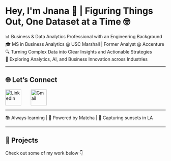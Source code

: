 # Hey, I'm Jnana 👋 | Figuring Things Out, One Dataset at a Time 🤓  

📊 Business & Data Analytics Professional with an Engineering Background  
🎓 MS in Business Analytics @ USC Marshall | Former Analyst @ Accenture  
🔍 Turning Complex Data into Clear Insights and Actionable Strategies  
🌱 Exploring Analytics, AI, and Business Innovation across Industries   

---

<h2>🌐 Let’s Connect</h2>

<div style="display: flex; align-items: center; gap: 30px; flex-wrap: nowrap;">

  <!-- LinkedIn -->
  <a href="https://www.linkedin.com/in/jnana-k-p" target="_blank" style="display:inline-block;">
    <img src="https://cdn-icons-png.flaticon.com/512/174/174857.png" 
         alt="LinkedIn" width="50" height="50">
  </a>

  <!-- Gmail -->
  <a href="mailto:jnanaakp@gmail.com" target="_blank" style="display:inline-block;">
    <img src="https://cdn-icons-png.flaticon.com/512/732/732200.png" 
         alt="Gmail" width="50" height="50">
  </a>

</div>




---

📚 Always learning | 🍵 Powered by Matcha | 📸 Capturing sunsets in LA  

---

## 📌 Projects  
Check out some of my work below 👇  
